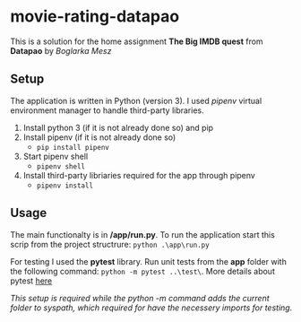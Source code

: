 # movie-rating-datapao

This is a solution for the home assignment **The Big IMDB quest** from **Datapao** by *Boglarka Mesz*

## Setup
The application is written in Python (version 3). 
I used *pipenv* virtual environment manager to handle third-party libraries.

1. Install python 3 (if it is not already done so) and pip
2. Install pipenv (if it is not already done so)
    * `pip install pipenv`
3. Start pipenv shell
    * `pipenv shell`
4. Install third-party libriaries required for the app through pipenv
    * `pipenv install`

## Usage

The main functionalty is in **/app/run.py**. To run the application start this scrip from the project structrure:
`python .\app\run.py`

For testing I used the **pytest** library. Run unit tests from the **app** folder with the following command: `python -m pytest ..\test\`. More details about pytest [here](https://docs.pytest.org/en/latest/how-to/usage.html)

*This setup is required while the python -m command adds the current folder to syspath, which required for have the necessery imports for testing.*
